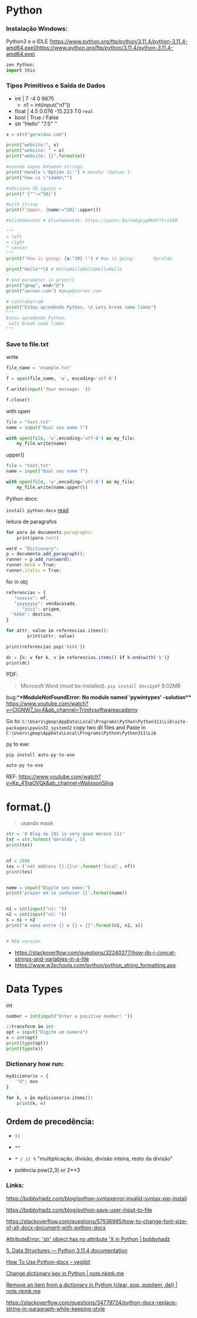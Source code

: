 # Python

### Instalação Windows:

Python3 e o IDLE
[https://www.python.org/ftp/python/3.11.4/python-3.11.4-amd64.exe](https://www.python.org/ftp/python/3.11.4/python-3.11.4-amd64.exe)

```py
zen Python:
import this
```

### Tipos Primitivos e Saída de Dados

- int | 7 -4 0 9875
  - n1 = int(input("n1"))
- float | 4.5 0.076 -15.223 7.0 `real`
- bool | True / False
- str "Hello" "7.5" ''

```py
x = str("geraldox.com")

print("website:", x)
print("website: " + x)
print("website: {}".format(x))

#usando aspas between strings
print('Handle \'Option 1\'') # Handle 'Option 1'
print("how is \"idade\"")

#adiciona 50 iguais =
print(f'{"":=^50}')

#with string
print(f'Upper, {name:=^20}'.upper())

#alinhamentos # Alinhamentos: https://youtu.be/Vw6gLypRKmY?t=1349

"""
> left
< right
^ center
"""
print(f"How is going: {a:^20} !") # How is going:       Geraldo        !

print("Hello"*5) # HelloHelloHelloHelloHello

# end parameter in print()
print("gmap", end="@")
print("server.com") #gmap@server.com

# contrabarraN
print("Estou apredendo Python, \n Lets break some limes")
"""
Estou apredendo Python,
 Lets break some limes
"""

```

### Save to file.txt

write

```py
file_name = 'example.txt'

f = open(file_name, 'w', encoding='utf-8')

f.write(input('Your message: '))

f.close()

```

with open

```py
file = "text.txt"
name = input("Qual seu nome ?")

with open(file, 'w',encoding='utf-8') as my_file:
    my_file.write(name)

```

upper()

```py
file = "text.txt"
name = input("Qual seu nome ?")

with open(file, 'w',encoding='utf-8') as my_file:
    my_file.write(name.upper())
```

Python docx:

`install python-docx` [read](https://python-docx.readthedocs.io/en/latest/user/install.html#install)

leitura de paragrafos

```jsx
for para in documento.paragraphs:
    print(para.text)
```

```jsx
word = "Dictionary";
p = documento.add_paragraph();
runner = p.add_run(word);
runner.bold = True;
runner.italic = True;
```

for in obj

```jsx
referencias = {
   "xxxxxx": nf,
   "yyyyyyyy": vendacasada,
      "zzzz": origem,
  "kkkk": destino,
}

for attr, value in referencias.items():
        print(attr, value)
```

```jsx
print(referencias.pop('kkkk'))

dc = {k: v for k, v in referencias.items() if k.endswith('k')}
print(dc)
```

PDF:

> Microsoft Word (must be installed).
> `pip install docx2pdf` 9.02MB

bug:\***\*ModuleNotFoundError: No module named 'pywintypes' -solution\*\***
https://www.youtube.com/watch?v=ClGNW7_lxc4&ab_channel=Trinitysoftwareacademy

Go to: `C:\Users\gmap\AppData\Local\Programs\Python\Python311\Lib\site-packages\pywin32_system32` copy two dll files and Paste in `C:\Users\gmap\AppData\Local\Programs\Python\Python311\Lib`

py to exe:

```py
pip install auto-py-to-exe

auto-py-to-exe
```

REF: https://www.youtube.com/watch?v=Kp_41haOVQk&ab_channel=WalissonSilva

# format.()

> usando mask

```py
str = 'O Blog do {0} is very good merece {1}'
txt = str.format('Geraldo', 5)
print(txt)


nf = 2000
tes = ('set address {}.{}\n'.format('local', nf))
print(tes)


nome = input("Digite seu nome:")
print('prazer em te conhecer {}'.format(nome))


n1 = int(input("n1: "))
n2 = int(input("n2: "))
s = n1 + n2
print("A soma entre {} e {} = {}".format(n1, n2, s))


# NEW version

```

- https://stackoverflow.com/questions/32240277/how-do-i-concat-strings-and-variables-in-a-file
- https://www.w3schools.com/python/python_string_formatting.asp

# Data Types

int

```py
number = int(input("Enter a positive number: "))

//transform in int
opt = input("Digite um numero")
x = int(opt)
print(type(opt))
print(type(x))

```

### Dictionary how run:

```py
mydicionario = {
    "X": msn
}

for k, v in mydicionario.items():
    print(k, v)
```

## Ordem de precedência:

- `()`
- `**`
- `* / // %` "multiplicação, divisão, divisão inteira, resto da divisão"

- potência pow(2,3) or 2\*\*3

### Links:

https://bobbyhadz.com/blog/python-syntaxerror-invalid-syntax-pip-install

https://bobbyhadz.com/blog/python-save-user-input-to-file

https://stackoverflow.com/questions/57536995/how-to-change-font-size-of-all-docx-document-with-python-docx

[AttributeError: 'str' object has no attribute 'X in Python | bobbyhadz](https://bobbyhadz.com/blog/python-attributeerror-str-object-has-no-attribute)

[5. Data Structures — Python 3.11.4 documentation](https://docs.python.org/3/tutorial/datastructures.html)

[How To Use Python-docx – vegibit](https://vegibit.com/how-to-use-python-docx/)

[Change dictionary key in Python | note.nkmk.me](https://note.nkmk.me/en/python-dict-change-key/)

[Remove an item from a dictionary in Python (clear, pop, popitem, del) | note.nkmk.me](https://note.nkmk.me/en/python-dict-clear-pop-popitem-del/)

https://stackoverflow.com/questions/34779724/python-docx-replace-string-in-paragraph-while-keeping-style

```

```
